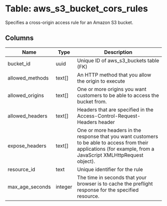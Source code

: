 
# Table: aws_s3_bucket_cors_rules
Specifies a cross-origin access rule for an Amazon S3 bucket.
## Columns
| Name        | Type           | Description  |
| ------------- | ------------- | -----  |
|bucket_id|uuid|Unique ID of aws_s3_buckets table (FK)|
|allowed_methods|text[]|An HTTP method that you allow the origin to execute|
|allowed_origins|text[]|One or more origins you want customers to be able to access the bucket from.  |
|allowed_headers|text[]|Headers that are specified in the Access-Control-Request-Headers header|
|expose_headers|text[]|One or more headers in the response that you want customers to be able to access from their applications (for example, from a JavaScript XMLHttpRequest object).|
|resource_id|text|Unique identifier for the rule|
|max_age_seconds|integer|The time in seconds that your browser is to cache the preflight response for the specified resource.|
